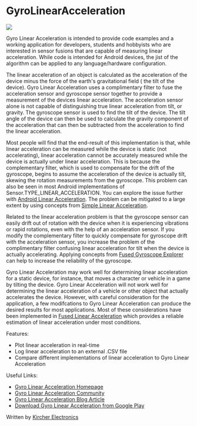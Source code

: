 GyroLinearAcceleration
======================

![](http://www.kircherelectronics.com/bundles/keweb/css/images/gyro_linear_acceleration_phone_graphic.png?raw=true)
 
Gyro Linear Acceleration is intended to provide code examples and a working application for developers, students and hobbyists who are interested in sensor fusions that are capable of measuring linear acceleration. While code is intended for Android devices, the jist of the algorithm can be applied to any language/hardware configuration.

The linear acceleration of an object is calculated as the acceleration of the device minus the force of the earth's gravitational field ( the tilt of the device). Gyro Linear Acceleration uses a complimentary filter to fuse the acceleration sensor and gyroscope sensor together to provide a measurement of the devices linear acceleration. The acceleration sensor alone is not capable of distinguishing true linear acceleration from tilt, or gravity. The gyroscope sensor is used to find the tilt of the device. The tilt angle of the device can then be used to calculate the gravity component of the acceleration that can then be subtracted from the acceleration to find the linear acceleration.

Most people will find that the end-result of this implementation is that, while linear acceleration can be measured while the device is static (not accelerating), linear acceleration cannot be accurately measured while the device is actually under linear acceleration. This is because the complementary filter, which is used to compensate for the drift of the gyroscope, begins to assume the acceleration of the device is actually tilt, skewing the rotation measurements from the gyroscope. This problem can also be seen in most Android implementations of Sensor.TYPE_LINEAR_ACCELERATION. You can explore the issue further with [Android Linear Acceleration](https://github.com/KEOpenSource/AndroidLinearAcceleration). The problem can be mitigated to a large extent by using concepts from [Simple Linear Acceleration](https://github.com/KEOpenSource/SimpleLinearAcceleration).

Related to the linear acceleration problem is that the gyroscope sensor can easily drift out of rotation with the device when it is experiencing vibrations or rapid rotations, even with the help of an acceleration sensor. If you modify the complementary filter to quickly compensate for gyroscope drift with the acceleration sensor, you increase the problem of the complimentary filter confusing linear acceleration for tilt when the device is actually accelerating. Applying concepts from [Fused Gyroscope Explorer](https://github.com/KEOpenSource/FusedGyroscopeExplorer) can help to increase the reliability of the gyroscope.

Gyro Linear Acceleration may work well for determining linear acceleration for a static device, for instance, that moves a character or vehicle in a game by tilting the device. Gyro Linear Acceleration will not work well for determining the linear acceleration of a vehicle or other object that actually accelerates the device. However, with careful consideration for the application, a few modifcations to Gyro Linear Acceleration can produce the desired results for most applications.  Most of these considerations have been implemented in [Fused Linear Acceleration](https://github.com/KEOpenSource/FusedLinearAcceleration) which provides a reliable estimation of linear acceleration under most conditions.

Features:
* Plot linear acceleration in real-time
* Log linear acceleration to an external .CSV file
* Compare different implementations of linear acceleration to Gyro Linear Acceleration

Useful Links:

* [Gyro Linear Acceleration Homepage](http://www.kircherelectronics.com/gyrolinearacceleration/gyrolinearacceleration)
* [Gyro Linear Acceleration Community](http://kircherelectronics.com/forum/viewforum.php?f=11)
* [Gyro Linear Acceleration Blog Article](http://www.kircherelectronics.com/blog/index.php/11-android/sensors/17-gyroscope-linear-acceleration)
* [Download Gyro Linear Acceleration from Google Play](https://play.google.com/store/apps/details?id=com.kircherelectronics.gyrolinearacceleration)

Written by [Kircher Electronics](https://www.kircherelectronics.com)
